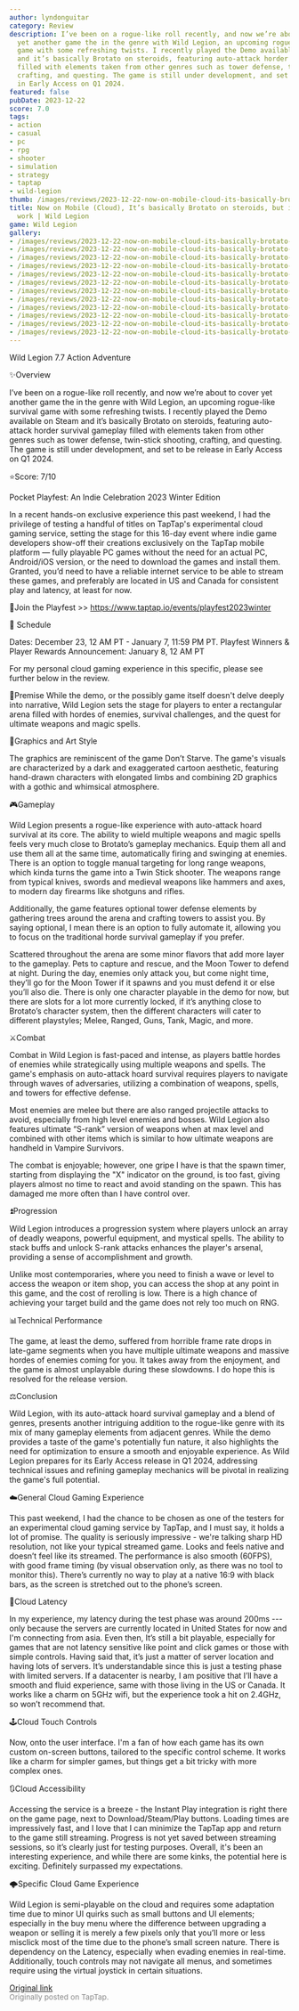 ```yaml
---
author: lyndonguitar
category: Review
description: I’ve been on a rogue-like roll recently, and now we’re about to cover
  yet another game the in the genre with Wild Legion, an upcoming rogue-like survival
  game with some refreshing twists. I recently played the Demo available on Steam
  and it’s basically Brotato on steroids, featuring auto-attack horder survival gameplay
  filled with elements taken from other genres such as tower defense, twin-stick shooting,
  crafting, and questing. The game is still under development, and set to be release
  in Early Access on Q1 2024.
featured: false
pubDate: 2023-12-22
score: 7.0
tags:
- action
- casual
- pc
- rpg
- shooter
- simulation
- strategy
- taptap
- wild-legion
thumb: /images/reviews/2023-12-22-now-on-mobile-cloud-its-basically-brotato-on-steroids-but-it-needs-more-work--wild-legion-0.avif
title: Now on Mobile (Cloud), It’s basically Brotato on steroids, but it needs more
  work | Wild Legion
game: Wild Legion
gallery:
- /images/reviews/2023-12-22-now-on-mobile-cloud-its-basically-brotato-on-steroids-but-it-needs-more-work--wild-legion-0.avif
- /images/reviews/2023-12-22-now-on-mobile-cloud-its-basically-brotato-on-steroids-but-it-needs-more-work--wild-legion-1.avif
- /images/reviews/2023-12-22-now-on-mobile-cloud-its-basically-brotato-on-steroids-but-it-needs-more-work--wild-legion-2.avif
- /images/reviews/2023-12-22-now-on-mobile-cloud-its-basically-brotato-on-steroids-but-it-needs-more-work--wild-legion-3.avif
- /images/reviews/2023-12-22-now-on-mobile-cloud-its-basically-brotato-on-steroids-but-it-needs-more-work--wild-legion-4.avif
- /images/reviews/2023-12-22-now-on-mobile-cloud-its-basically-brotato-on-steroids-but-it-needs-more-work--wild-legion-5.avif
- /images/reviews/2023-12-22-now-on-mobile-cloud-its-basically-brotato-on-steroids-but-it-needs-more-work--wild-legion-6.avif
- /images/reviews/2023-12-22-now-on-mobile-cloud-its-basically-brotato-on-steroids-but-it-needs-more-work--wild-legion-7.avif
- /images/reviews/2023-12-22-now-on-mobile-cloud-its-basically-brotato-on-steroids-but-it-needs-more-work--wild-legion-8.avif
- /images/reviews/2023-12-22-now-on-mobile-cloud-its-basically-brotato-on-steroids-but-it-needs-more-work--wild-legion-9.avif
- /images/reviews/2023-12-22-now-on-mobile-cloud-its-basically-brotato-on-steroids-but-it-needs-more-work--wild-legion-10.avif
- /images/reviews/2023-12-22-now-on-mobile-cloud-its-basically-brotato-on-steroids-but-it-needs-more-work--wild-legion-11.avif
---
```

Wild Legion
7.7
Action
Adventure

✨Overview

I’ve been on a rogue-like roll recently, and now we’re about to cover yet another game the in the genre with Wild Legion, an upcoming rogue-like survival game with some refreshing twists. I recently played the Demo available on Steam and it’s basically Brotato on steroids, featuring auto-attack horder survival gameplay filled with elements taken from other genres such as tower defense, twin-stick shooting, crafting, and questing. The game is still under development, and set to be release in Early Access on Q1 2024.

⭐️Score: 7/10

Pocket Playfest: An Indie Celebration 2023 Winter Edition

In a recent hands-on exclusive experience this past weekend, I had the privilege of testing a handful of titles on TapTap's experimental cloud gaming service, setting the stage for this 16-day event where indie game developers show-off their creations exclusively on the TapTap mobile platform — fully playable PC games without the need for an actual PC, Android/iOS version, or the need to download the games and install them.  Granted, you’d need to have a reliable internet service to be able to stream these games, and preferably are located in US and Canada for consistent play and latency, at least for now.

🔗Join the Playfest >>
https://www.taptap.io/events/playfest2023winter

📅 Schedule

Dates: December 23, 12 AM PT - January 7, 11:59 PM PT.
Playfest Winners & Player Rewards Announcement: January 8, 12 AM PT

For my personal cloud gaming experience in this specific, please see further below in the review.

📖Premise
While the demo, or the possibly game itself doesn't delve deeply into narrative, Wild Legion sets the stage for players to enter a rectangular arena filled with hordes of enemies, survival challenges, and the quest for ultimate weapons and magic spells.

🎨Graphics and Art Style

The graphics are reminiscent of the game Don’t Starve. The game's visuals are characterized by a dark and exaggerated cartoon aesthetic, featuring hand-drawn characters with elongated limbs and combining 2D graphics with a gothic and whimsical atmosphere.

🎮Gameplay

Wild Legion presents a rogue-like experience with auto-attack hoard survival at its core. The ability to wield multiple weapons and magic spells feels very much close to Brotato’s gameplay mechanics. Equip them all and use them all at the same time, automatically firing and swinging at enemies. There is an option to toggle manual targeting for long range weapons, which kinda turns the game into a Twin Stick shooter.  The weapons range from typical knives, swords and medieval weapons like hammers and axes, to modern day firearms like shotguns and rifles.

Additionally, the game features optional tower defense elements by gathering trees around the arena and crafting towers to assist you. By saying optional, I mean there is an option to fully automate it, allowing you to focus on the traditional horde survival gameplay if you prefer.

Scattered throughout the arena are some minor flavors that add more layer to the gameplay. Pets to capture and rescue, and the Moon Tower to defend at night. During the day, enemies only attack you, but come night time, they’ll go for the Moon Tower if it spawns and you must defend it or else you’ll also die. There is only one character playable in the demo for now, but there are slots for a lot more currently locked, if it’s anything close to Brotato’s character system, then the different characters will cater to different playstyles; Melee, Ranged, Guns, Tank, Magic, and more.

⚔️Combat

Combat in Wild Legion is fast-paced and intense, as players battle hordes of enemies while strategically using multiple weapons and spells. The game's emphasis on auto-attack hoard survival requires players to navigate through waves of adversaries, utilizing a combination of weapons, spells, and towers for effective defense.

Most enemies are melee but there are also ranged projectile attacks to avoid, especially from high level enemies and bosses. Wild Legion also features ultimate “S-rank” version of weapons when at max level and combined with other items which is similar to how ultimate weapons are handheld in Vampire Survivors.

The combat is enjoyable; however, one gripe I have is that the spawn timer, starting from displaying the "X" indicator on the ground, is too fast, giving players almost no time to react and avoid standing on the spawn. This has damaged me more often than I have control over.

⏫Progression

Wild Legion introduces a progression system where players unlock an array of deadly weapons, powerful equipment, and mystical spells. The ability to stack buffs and unlock S-rank attacks enhances the player's arsenal, providing a sense of accomplishment and growth.

Unlike most contemporaries, where you need to finish a wave or level to access the weapon or item shop, you can access the shop at any point in this game, and the cost of rerolling is low. There is a high chance of achieving your target build and the game does not rely too much on RNG.

📊Technical Performance

The game, at least the demo, suffered from horrible frame rate drops in late-game segments when you have multiple ultimate weapons and massive hordes of enemies coming for you. It takes away from the enjoyment, and the game is almost unplayable during these slowdowns. I do hope this is resolved for the release version.

⚖️Conclusion

Wild Legion, with its auto-attack hoard survival gameplay and a blend of genres, presents another intriguing addition to the rogue-like genre with its mix of many gameplay elements from adjacent genres. While the demo provides a taste of the game's potentially fun nature, it also highlights the need for optimization to ensure a smooth and enjoyable experience. As Wild Legion prepares for its Early Access release in Q1 2024, addressing technical issues and refining gameplay mechanics will be pivotal in realizing the game's full potential.

☁️General Cloud Gaming Experience

This past weekend, I had the chance to be chosen as one of the testers for an experimental cloud gaming service by TapTap, and I must say, it holds a lot of promise. The quality is seriously impressive - we're talking sharp HD resolution, not like your typical streamed game. Looks and feels native and doesn’t feel like its streamed. The performance is also smooth (60FPS), with good frame timing (by visual observation only, as there was no tool to monitor this). There’s currently no way to play at a native 16:9 with black bars, as the screen is stretched out to the phone’s screen.

📶Cloud Latency

In my experience, my latency during the test phase was around 200ms --- only because the servers are currently located in United States for now and I'm connecting from asia. Even then, It’s still a bit playable, especially for games that are not latency sensitive like point and click games or those with simple controls. Having said that, it’s just a matter of server location and having lots of servers. It’s understandable since this is just a testing phase with limited servers. If a datacenter is nearby, I am positive that I’ll have a smooth and fluid experience, same with those living in the US or Canada. It works like a charm on 5GHz wifi, but the experience took a hit on 2.4GHz, so won’t recommend that.

🕹Cloud Touch Controls

Now, onto the user interface. I'm a fan of how each game has its own custom on-screen buttons, tailored to the specific control scheme. It works like a charm for simpler games, but things get a bit tricky with more complex ones.

🔃Cloud Accessibility

Accessing the service is a breeze - the Instant Play integration is right there on the game page, next to Download/Steam/Play buttons.  Loading times are impressively fast, and I love that I can minimize the TapTap app and return to the game still streaming. Progress is not yet saved between streaming sessions, so it’s clearly just for testing purposes. Overall, it's been an interesting experience, and while there are some kinks, the potential here is exciting. Definitely surpassed my expectations.

🌩Specific Cloud Game Experience

Wild Legion is semi-playable on the cloud and requires some adaptation time due to minor UI quirks such as small buttons and UI elements; especially in the buy menu where the difference between upgrading a weapon or selling it is merely a few pixels only that you’ll more or less misclick most of the time due to the phone’s small screen nature. There is dependency on the Latency, especially when evading enemies in real-time. Additionally, touch controls may not navigate all menus, and sometimes require using the virtual joystick in certain situations.

[Original link](https://www.taptap.io/post/6654040)<br><span style="font-size: 0.95em; color: #888;">Originally posted on TapTap.</span>